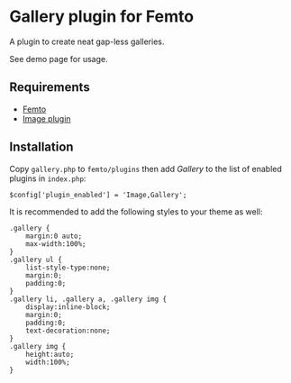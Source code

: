Gallery plugin for Femto
========================

A plugin to create neat gap-less galleries.

See demo page for usage.

Requirements
------------

* [Femto](https://github.com/neckcen/femto)
* [Image plugin](https://github.com/neckcen/femto-image)

Installation
------------
Copy `gallery.php` to `femto/plugins` then add _Gallery_ to the list of enabled
plugins in `index.php`:

    $config['plugin_enabled'] = 'Image,Gallery';

It is recommended to add the following styles to your theme as well:

    .gallery {
        margin:0 auto;
        max-width:100%;
    }
    .gallery ul {
        list-style-type:none;
        margin:0;
        padding:0;
    }
    .gallery li, .gallery a, .gallery img {
        display:inline-block;
        margin:0;
        padding:0;
        text-decoration:none;
    }
    .gallery img {
        height:auto;
        width:100%;
    }
